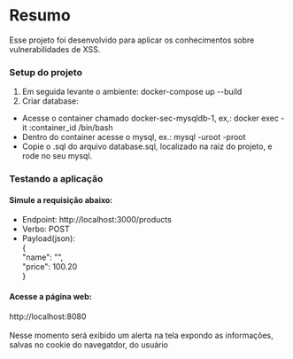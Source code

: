 # Resumo
Esse projeto foi desenvolvido para aplicar os conhecimentos sobre vulnerabilidades de XSS. 

### Setup do projeto
1. Em seguida levante o ambiente: docker-compose up --build<br>
2. Criar database:
<ul>
    <li>Acesse o container chamado docker-sec-mysqldb-1, ex,: docker exec -it :container_id /bin/bash</li>
    <li>Dentro do container acesse o mysql, ex.: mysql -uroot -proot</li>
    <li>Copie o .sql do arquivo database.sql, localizado na raiz do projeto, e rode no seu mysql.</li>
</ul>

### Testando a aplicação
<h4>Simule a requisição abaixo:</h4>
<ul>
<li>Endpoint: http://localhost:3000/products</li>
<li>Verbo: POST</li>
<li>Payload(json):<br>
    {<br>
        "name": "<script>window.alert(document.cookie)</script>",<br>
        "price": 100.20<br>
    }<br>
</li>
</ul>
<h4>Acesse a página web:</h4>
http://localhost:8080
<br>
<br>
Nesse momento será exibido um alerta na tela expondo as informações, salvas no cookie do navegatdor, do usuário

